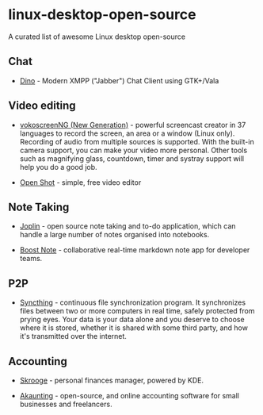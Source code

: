 # linux-desktop-open-source

A curated list of awesome Linux desktop open-source

## Chat

* [Dino](https://github.com/dino/dino) - Modern XMPP ("Jabber") Chat Client using GTK+/Vala

## Video editing

* [vokoscreenNG (New Generation)](https://github.com/vkohaupt/vokoscreenNG) - powerful screencast creator in 37 languages to record the screen, an area or a window (Linux only). Recording of audio from multiple sources is supported. With the built-in camera support, you can make your video more personal. Other tools such as magnifying glass, countdown, timer and systray support will help you do a good job.

* [Open Shot](https://www.openshot.org) - simple, free video editor

## Note Taking

* [Joplin](https://github.com/laurent22/joplin) - open source note taking and to-do application, which can handle a large number of notes organised into notebooks.

* [Boost Note](https://github.com/BoostIO/BoostNote-App) - collaborative real-time markdown note app for developer teams.

## P2P

* [Syncthing](https://syncthing.net/) - continuous file synchronization program. It synchronizes files between two or more computers in real time, safely protected from prying eyes. Your data is your data alone and you deserve to choose where it is stored, whether it is shared with some third party, and how it's transmitted over the internet.

## Accounting

* [Skrooge](https://skrooge.org) - personal finances manager, powered by KDE.

* [Akaunting](https://akaunting.com) - open-source, and online accounting software for small businesses and freelancers.
